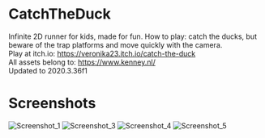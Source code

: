 # CatchTheDuck
Infinite 2D runner for kids, made for fun. How to play: catch the ducks, but beware of the trap platforms and move quickly with the camera.  
Play at itch.io: https://veronika23.itch.io/catch-the-duck  
All assets belong to: https://www.kenney.nl/  
Updated to 2020.3.36f1

# Screenshots
![Screenshot_1](https://user-images.githubusercontent.com/89480432/161032905-def757fa-33b9-499c-b35f-1c33bf1f7115.png)
![Screenshot_3](https://user-images.githubusercontent.com/89480432/161033023-91a3a22c-b122-4c31-bb7b-5db4a5f7cb00.png)
![Screenshot_4](https://user-images.githubusercontent.com/89480432/161033046-63be455e-951b-4424-b32c-146242f5e013.png)
![Screenshot_5](https://user-images.githubusercontent.com/89480432/161033061-967fc889-c5c4-407a-917f-1299850cef5a.png)
